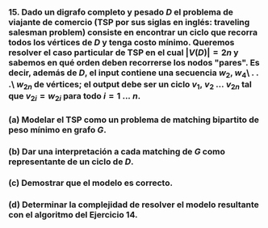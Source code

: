 ### 15. Dado un digrafo completo y pesado $D$ el problema de viajante de comercio (TSP por sus siglas en inglés: traveling salesman problem) consiste en encontrar un ciclo que recorra todos los vértices de $D$ y tenga costo mínimo. Queremos resolver el caso particular de TSP en el cual $|V(D)| = 2n$ y sabemos en qué orden deben recorrerse los nodos "pares". Es decir, además de $D$, el input contiene una secuencia $w_2$, $w_4$\ . . .\ $w_{2n}$ de vértices; el output debe ser un ciclo $v_1,\ v_2\ . . .\ v_{2n}$ tal que $v_{2i} = w_{2i}$ para todo $i = 1\ . . .\ n$.

### (a) Modelar el TSP como un problema de matching bipartito de peso mínimo en grafo $G$.

### (b) Dar una interpretación a cada matching de $G$ como representante de un ciclo de $D$.

### (c) Demostrar que el modelo es correcto.

### (d) Determinar la complejidad de resolver el modelo resultante con el algoritmo del Ejercicio 14.
